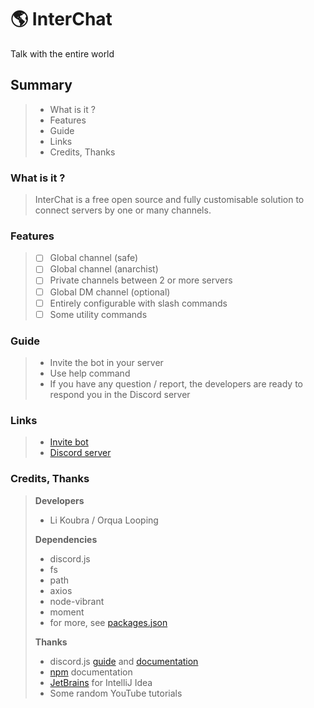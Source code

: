# :earth_americas: InterChat
Talk with the entire world
## Summary
> - What is it ?
> - Features
> - Guide
> - Links
> - Credits, Thanks
### What is it ?
> InterChat is a free open source and fully customisable solution to connect servers by one or many channels.
### Features
> - [ ] Global channel (safe)
> - [ ] Global channel (anarchist)
> - [ ] Private channels between 2 or more servers
> - [ ] Global DM channel (optional)
> - [ ] Entirely configurable with slash commands
> - [ ] Some utility commands
### Guide
> - Invite the bot in your server
> - Use help command
> - If you have any question / report, the developers are ready to respond you in the Discord server
### Links
> -  [Invite bot](https://discord.com/api/oauth2/authorize?client_id=1092195460007080126&permissions=2147609680&scope=bot+applications.commands)
> - [Discord server](http://discord.gg/k3ngHdn5eb)
### Credits, Thanks
> **Developers**
> - Li Koubra / Orqua Looping
>
> **Dependencies**
> - discord.js
> - fs
> - path
> - axios
> - node-vibrant
> - moment
> - for more, see [packages.json](./package.json)
> 
> **Thanks**
> - discord.js [guide](https://discordjs.guide/) and [documentation](https://old.discordjs.dev/#/)
> - [npm](https://www.npmjs.com/) documentation
> - [JetBrains](https://www.jetbrains.com/) for IntelliJ Idea
> - Some random YouTube tutorials
